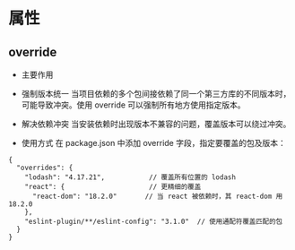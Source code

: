 # 属性

## override 
- 主要作用
* 强制版本统一
当项目依赖的多个包间接依赖了同一个第三方库的不同版本时，可能导致冲突。使用 override 可以强制所有地方使用指定版本。

* 解决依赖冲突
当安装依赖时出现版本不兼容的问题，覆盖版本可以绕过冲突。

- 使用方式
在 package.json 中添加 override 字段，指定要覆盖的包及版本：

```
{
  "overrides": {
    "lodash": "4.17.21",           // 覆盖所有位置的 lodash
    "react": {                     // 更精细的覆盖
      "react-dom": "18.2.0"       // 当 react 被依赖时，其 react-dom 用 18.2.0
    },
    "eslint-plugin/**/eslint-config": "3.1.0"  // 使用通配符覆盖匹配的包
  }
}
```
